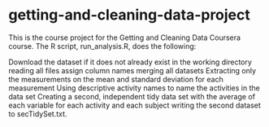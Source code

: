 # getting-and-cleaning-data-project
This is the course project for the Getting and Cleaning Data Coursera course. The R script, run_analysis.R, does the following:

Download the dataset if it does not already exist in the working directory
reading all files
assign column names
merging all datasets
Extracting only the measurements on the mean and standard deviation for each measurement
Using descriptive activity names to name the activities in the data set
Creating a second, independent tidy data set with the average of each variable for each activity and each subject
writing the second dataset to secTidySet.txt.

